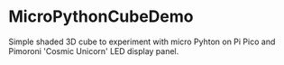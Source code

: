 # MicroPythonCubeDemo

Simple shaded 3D cube to experiment with micro Pyhton on Pi Pico and Pimoroni 'Cosmic Unicorn' LED display panel.

